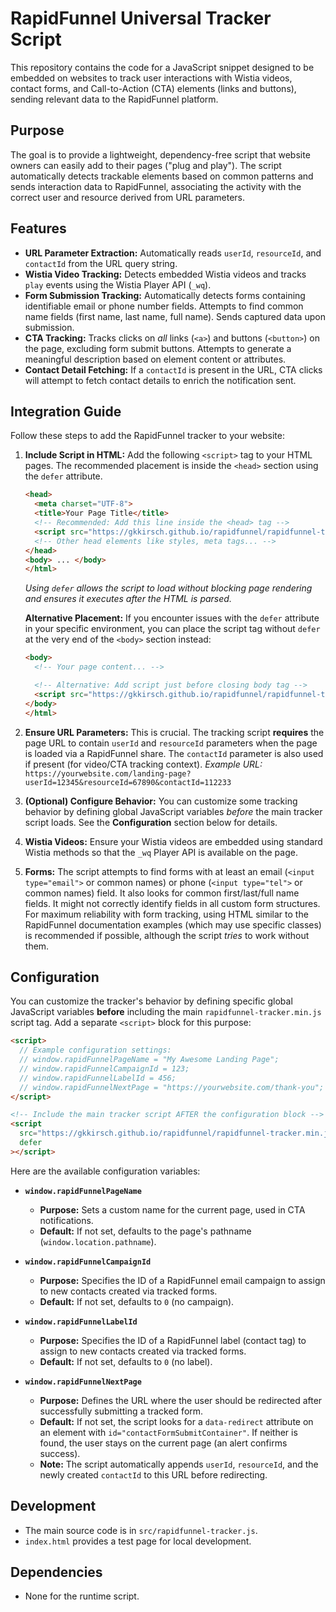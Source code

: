 # RapidFunnel Universal Tracker Script

This repository contains the code for a JavaScript snippet designed to be embedded on websites to track user interactions with Wistia videos, contact forms, and Call-to-Action (CTA) elements (links and buttons), sending relevant data to the RapidFunnel platform.

## Purpose

The goal is to provide a lightweight, dependency-free script that website owners can easily add to their pages ("plug and play"). The script automatically detects trackable elements based on common patterns and sends interaction data to RapidFunnel, associating the activity with the correct user and resource derived from URL parameters.

## Features

- **URL Parameter Extraction:** Automatically reads `userId`, `resourceId`, and `contactId` from the URL query string.
- **Wistia Video Tracking:** Detects embedded Wistia videos and tracks `play` events using the Wistia Player API (`_wq`).
- **Form Submission Tracking:** Automatically detects forms containing identifiable email or phone number fields. Attempts to find common name fields (first name, last name, full name). Sends captured data upon submission.
- **CTA Tracking:** Tracks clicks on _all_ links (`<a>`) and buttons (`<button>`) on the page, excluding form submit buttons. Attempts to generate a meaningful description based on element content or attributes.
- **Contact Detail Fetching:** If a `contactId` is present in the URL, CTA clicks will attempt to fetch contact details to enrich the notification sent.

## Integration Guide

Follow these steps to add the RapidFunnel tracker to your website:

1.  **Include Script in HTML:** Add the following `<script>` tag to your HTML pages. The recommended placement is inside the `<head>` section using the `defer` attribute.

    ```html
    <head>
      <meta charset="UTF-8">
      <title>Your Page Title</title>
      <!-- Recommended: Add this line inside the <head> tag -->
      <script src="https://gkkirsch.github.io/rapidfunnel/rapidfunnel-tracker.min.js" defer></script>
      <!-- Other head elements like styles, meta tags... -->
    </head>
    <body> ... </body>
    </html>
    ```

    _Using `defer` allows the script to load without blocking page rendering and ensures it executes after the HTML is parsed._

    **Alternative Placement:** If you encounter issues with the `defer` attribute in your specific environment, you can place the script tag without `defer` at the very end of the `<body>` section instead:

    ```html
    <body>
      <!-- Your page content... -->

      <!-- Alternative: Add script just before closing body tag -->
      <script src="https://gkkirsch.github.io/rapidfunnel/rapidfunnel-tracker.min.js"></script>
    </body>
    </html>
    ```

2.  **Ensure URL Parameters:** This is crucial. The tracking script **requires** the page URL to contain `userId` and `resourceId` parameters when the page is loaded via a RapidFunnel share. The `contactId` parameter is also used if present (for video/CTA tracking context).
    _Example URL:_ `https://yourwebsite.com/landing-page?userId=12345&resourceId=67890&contactId=112233`

3.  **(Optional) Configure Behavior:** You can customize some tracking behavior by defining global JavaScript variables _before_ the main tracker script loads. See the **Configuration** section below for details.

4.  **Wistia Videos:** Ensure your Wistia videos are embedded using standard Wistia methods so that the `_wq` Player API is available on the page.

5.  **Forms:** The script attempts to find forms with at least an email (`<input type="email">` or common names) or phone (`<input type="tel">` or common names) field. It also looks for common first/last/full name fields. It might not correctly identify fields in all custom form structures. For maximum reliability with form tracking, using HTML similar to the RapidFunnel documentation examples (which may use specific classes) is recommended if possible, although the script _tries_ to work without them.

## Configuration

You can customize the tracker's behavior by defining specific global JavaScript variables **before** including the main `rapidfunnel-tracker.min.js` script tag. Add a separate `<script>` block for this purpose:

```html
<script>
  // Example configuration settings:
  // window.rapidFunnelPageName = "My Awesome Landing Page";
  // window.rapidFunnelCampaignId = 123;
  // window.rapidFunnelLabelId = 456;
  // window.rapidFunnelNextPage = "https://yourwebsite.com/thank-you";
</script>

<!-- Include the main tracker script AFTER the configuration block -->
<script
  src="https://gkkirsch.github.io/rapidfunnel/rapidfunnel-tracker.min.js"
  defer
></script>
```

Here are the available configuration variables:

- **`window.rapidFunnelPageName`**

  - **Purpose:** Sets a custom name for the current page, used in CTA notifications.
  - **Default:** If not set, defaults to the page's pathname (`window.location.pathname`).

- **`window.rapidFunnelCampaignId`**

  - **Purpose:** Specifies the ID of a RapidFunnel email campaign to assign to new contacts created via tracked forms.
  - **Default:** If not set, defaults to `0` (no campaign).

- **`window.rapidFunnelLabelId`**

  - **Purpose:** Specifies the ID of a RapidFunnel label (contact tag) to assign to new contacts created via tracked forms.
  - **Default:** If not set, defaults to `0` (no label).

- **`window.rapidFunnelNextPage`**
  - **Purpose:** Defines the URL where the user should be redirected after successfully submitting a tracked form.
  - **Default:** If not set, the script looks for a `data-redirect` attribute on an element with `id="contactFormSubmitContainer"`. If neither is found, the user stays on the current page (an alert confirms success).
  - **Note:** The script automatically appends `userId`, `resourceId`, and the newly created `contactId` to this URL before redirecting.

## Development

- The main source code is in `src/rapidfunnel-tracker.js`.
- `index.html` provides a test page for local development.

## Dependencies

- None for the runtime script.

